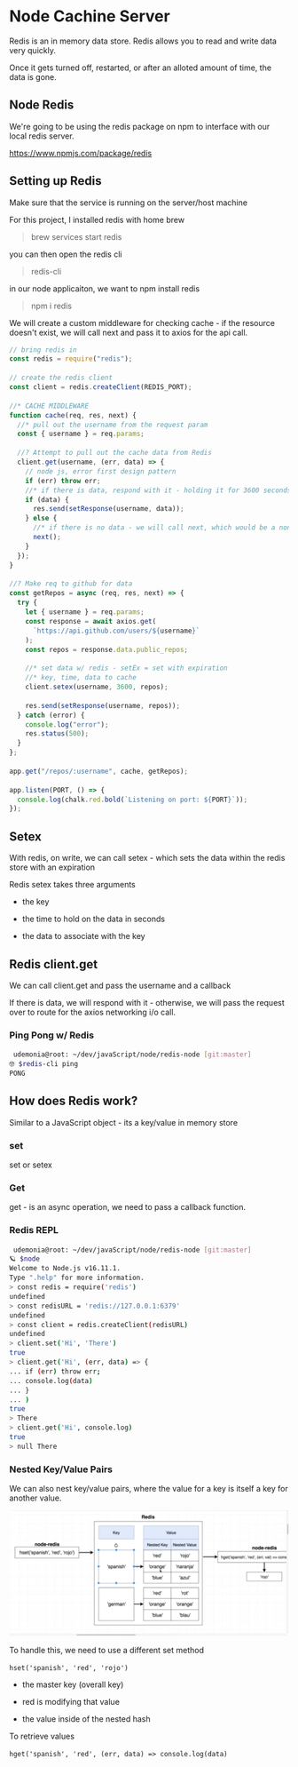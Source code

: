 # Node Cachine Server

Redis is an in memory data store. Redis allows you to read and write data very quickly.

Once it gets turned off, restarted, or after an alloted amount of time, the data is gone.

## Node Redis

We're going to be using the redis package on npm to interface with our local redis server.

<https://www.npmjs.com/package/redis>

## Setting up Redis

Make sure that the service is running on the server/host machine

For this project, I installed redis with home brew

> brew services start redis

you can then open the redis cli

> redis-cli

in our node applicaiton, we want to npm install redis

> npm i redis

We will create a custom middleware for checking cache - if the resource doesn't exist, we will call next and pass it to axios for the api call.

```js
// bring redis in
const redis = require("redis");

// create the redis client
const client = redis.createClient(REDIS_PORT);

//* CACHE MIDDLEWARE
function cache(req, res, next) {
  //* pull out the username from the request param
  const { username } = req.params;

  //? Attempt to pull out the cache data from Redis
  client.get(username, (err, data) => {
    // node js, error first design pattern
    if (err) throw err;
    //* if there is data, respond with it - holding it for 3600 seconds
    if (data) {
      res.send(setResponse(username, data));
    } else {
      //* if there is no data - we will call next, which would be a non cached call
      next();
    }
  });
}

//? Make req to github for data
const getRepos = async (req, res, next) => {
  try {
    let { username } = req.params;
    const response = await axios.get(
      `https://api.github.com/users/${username}`
    );
    const repos = response.data.public_repos;

    //* set data w/ redis - setEx = set with expiration
    //* key, time, data to cache
    client.setex(username, 3600, repos);

    res.send(setResponse(username, repos));
  } catch (error) {
    console.log("error");
    res.status(500);
  }
};

app.get("/repos/:username", cache, getRepos);

app.listen(PORT, () => {
  console.log(chalk.red.bold(`Listening on port: ${PORT}`));
});
```

## Setex

With redis, on write, we can call setex - which sets the data within the redis store with an expiration

Redis setex takes three arguments

- the key

- the time to hold on the data in seconds

- the data to associate with the key

## Redis client.get

We can call client.get and pass the username and a callback

If there is data, we will respond with it - otherwise, we will pass the request over to route for the axios networking i/o call.

### Ping Pong w/ Redis

```bash
 udemonia@root: ~/dev/javaScript/node/redis-node [git:master]
🤓 $redis-cli ping
PONG

```

## How does Redis work?

Similar to a JavaScript object - its a key/value in memory store

### set

set or setex

### Get

get - is an async operation, we need to pass a callback function.

### Redis REPL

```bash
 udemonia@root: ~/dev/javaScript/node/redis-node [git:master]
🪐 $node
Welcome to Node.js v16.11.1.
Type ".help" for more information.
> const redis = require('redis')
undefined
> const redisURL = 'redis://127.0.0.1:6379'
undefined
> const client = redis.createClient(redisURL)
undefined
> client.set('Hi', 'There')
true
> client.get('Hi', (err, data) => {
... if (err) throw err;
... console.log(data)
... }
... )
true
> There
> client.get('Hi', console.log)
true
> null There
```

### Nested Key/Value Pairs

We can also nest key/value pairs, where the value for a key is itself a key for another value.

![alt text](./diagrams/NestedHash.png)

To handle this, we need to use a different set method

`hset('spanish', 'red', 'rojo')`

- the master key (overall key)

- red is modifying that value

- the value inside of the nested hash

To retrieve values

`hget('spanish', 'red', (err, data) => console.log(data)`
